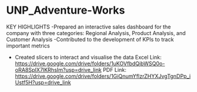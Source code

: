 # UNP_Adventure-Works
KEY HIGHLIGHTS
-Prepared an interactive sales dashboard for the company with three categories: Regional Analysis, Product Analysis, and Customer Analysis
-Contributed to the development of KPIs to track important metrics
- Created slicers to interact and visualise the data
Excel Link: https://drive.google.com/drive/folders/1uKOVfbdQjbWSQ0o-oRA8SpIX7lKRhsIm?usp=drive_link
PDF Link: https://drive.google.com/drive/folders/1GiQnumYflzrZHYXJvgTgnDPp_iUstf5H?usp=drive_link 
